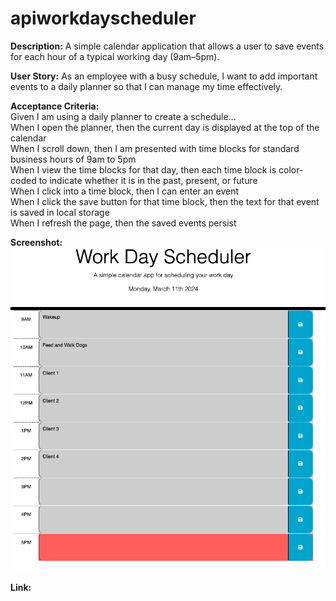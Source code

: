 # apiworkdayscheduler

**Description:** A simple calendar application that allows a user to save events for each hour of a typical working day (9am–5pm).

**User Story:** As an employee with a busy schedule, I want to add important events to a daily planner so that I can manage my time effectively. 

**Acceptance Criteria:** <br>
Given I am using a daily planner to create a schedule... <br>
When I open the planner, then the current day is displayed at the top of the calendar <br>
When I scroll down, then I am presented with time blocks for standard business hours of 9am to 5pm <br>
When I view the time blocks for that day, then each time block is color-coded to indicate whether it is in the past, present, or future <br>
When I click into a time block, then I can enter an event <br>
When I click the save button for that time block, then the text for that event is saved in local storage <br>
When I refresh the page, then the saved events persist <br>

**Screenshot:** ![screenshot of deployed application](<images/Screenshot 2024-03-11 at 5.34.53 PM.png>)

**Link:** 
